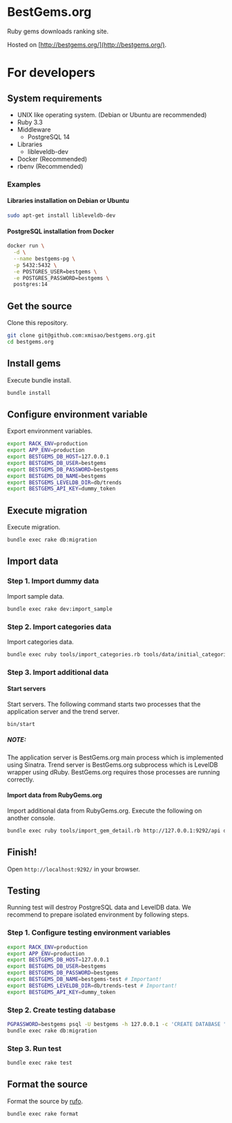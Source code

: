 # BestGems.org

Ruby gems downloads ranking site.

Hosted on [http://bestgems.org/](http://bestgems.org/).

# For developers

## System requirements

* UNIX like operating system. (Debian or Ubuntu are recommended)
* Ruby 3.3
* Middleware
  * PostgreSQL 14
* Libraries
  * libleveldb-dev
* Docker (Recommended)
* rbenv (Recommended)

### Examples

#### Libraries installation on Debian or Ubuntu

```bash
sudo apt-get install libleveldb-dev
```

#### PostgreSQL installation from Docker

```bash
docker run \
  -d \
  --name bestgems-pg \
  -p 5432:5432 \
  -e POSTGRES_USER=bestgems \
  -e POSTGRES_PASSWORD=bestgems \
  postgres:14
```

## Get the source

Clone this repository.

```bash
git clone git@github.com:xmisao/bestgems.org.git
cd bestgems.org
```

## Install gems

Execute bundle install.

```bash
bundle install
```

## Configure environment variable

Export environment variables.

```bash
export RACK_ENV=production
export APP_ENV=production
export BESTGEMS_DB_HOST=127.0.0.1
export BESTGEMS_DB_USER=bestgems
export BESTGEMS_DB_PASSWORD=bestgems
export BESTGEMS_DB_NAME=bestgems
export BESTGEMS_LEVELDB_DIR=db/trends
export BESTGEMS_API_KEY=dummy_token
```

## Execute migration

Execute migration.

```bash
bundle exec rake db:migration
```

## Import data

### Step 1. Import dummy data

Import sample data.

```bash
bundle exec rake dev:import_sample
```

### Step 2. Import categories data

Import categories data.

```bash
bundle exec ruby tools/import_categories.rb tools/data/initial_categories.csv
```

### Step 3. Import additional data

#### Start servers

Start servers. The following command starts two processes that the application server and the trend server.

```bash
bin/start
```

##### NOTE:

The application server is BestGems.org main process which is implemented using Sinatra.
Trend server is BestGems.org subprocess which is LevelDB wrapper using dRuby.
BestGems.org requires those processes are running correctly.

#### Import data from RubyGems.org

Import additional data from RubyGems.org. Execute the following on another console.

```bash
bundle exec ruby tools/import_gem_detail.rb http://127.0.0.1:9292/api dummy_token
```

## Finish!

Open `http://localhost:9292/` in your browser.

## Testing

Running test will destroy PostgreSQL data and LevelDB data.
We recommend to prepare isolated environment by following steps.

### Step 1. Configure testing environment variables

```bash
export RACK_ENV=production
export APP_ENV=production
export BESTGEMS_DB_HOST=127.0.0.1
export BESTGEMS_DB_USER=bestgems
export BESTGEMS_DB_PASSWORD=bestgems
export BESTGEMS_DB_NAME=bestgems-test # Important!
export BESTGEMS_LEVELDB_DIR=db/trends-test # Important!
export BESTGEMS_API_KEY=dummy_token
```

### Step 2. Create testing database

```bash
PGPASSWORD=bestgems psql -U bestgems -h 127.0.0.1 -c 'CREATE DATABASE "bestgems-test";'
bundle exec rake db:migration
```

### Step 3. Run test

```bash
bundle exec rake test
```

## Format the source

Format the source by [rufo](https://github.com/ruby-formatter/rufo).

```bash
bundle exec rake format
```
